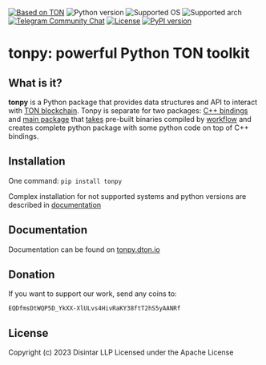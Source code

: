 [telegram-tondev-url]: https://t.me/tondev_eng
[ton-svg]: https://img.shields.io/badge/Based%20on-TON-blue
[telegram-tondev-badge]: https://img.shields.io/badge/chat-TONDev-2CA5E0?logo=telegram&logoColor=white&style=flat
[ton]: https://ton.org

[![Based on TON][ton-svg]][ton]
![Python version](https://img.shields.io/badge/python-3.9%20%7C%203.10%20%7C%203.11-blue)
![Supported OS](https://img.shields.io/badge/os-Linux%20%7C%20MacOS%20%7C%20Windows-green)
![Supported arch](https://img.shields.io/badge/arch-arm64%20%7C%20x86_64-purple)
[![Telegram Community Chat][telegram-tondev-badge]][telegram-tondev-url]
[![License](https://img.shields.io/badge/License-Apache%202.0-blue.svg)](https://opensource.org/licenses/Apache-2.0)
[![PyPI version](https://badge.fury.io/py/tonpy.svg)](https://pypi.org/project/tonpy/)

# tonpy: powerful Python TON toolkit

## What is it?

**tonpy** is a Python package that provides data structures and API to interact
with [TON blockchain](https://github.com/ton-blockchain/ton). Tonpy is separate for two
packages: [C++ bindings](https://github.com/disintar/ton/tree/master/tvm-python)
and [main package](https://github.com/disintar/tonpy)
that [takes](https://github.com/disintar/tonpy/tree/main/.github/workflows) pre-built binaries compiled
by [workflow](https://github.com/disintar/ton/tree/master/.github/workflows) and creates complete python package with
some python code on top of C++ bindings.


## Installation

One command: `pip install tonpy`

Complex installation for not supported systems and python versions are described in [documentation](https://tonpy.dton.io/installation.html#development-setup-compile-from-sources)

## Documentation

Documentation can be found on [tonpy.dton.io](https://tonpy.dton.io)

## Donation

If you want to support our work, send any coins to:

`EQDfmsDtWQP5D_YkXX-XlULvs4HivRaKY38ftT2hS5yAANRf`

## License 

Copyright (c) 2023 Disintar LLP Licensed under the Apache License
